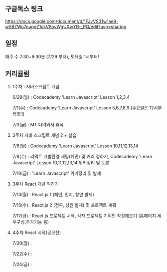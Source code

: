 ## 구글독스 링크
https://docs.google.com/document/d/1FJvVS31w1ae9-wS8ZWo7nuqqZ1ckV8ovWgUXwYB-_PQ/edit?usp=sharing

## 일정

매주 수 7:30~9:30분 (7/29 부터), 토요일 1시부터!

## 커리큘럼

1. 1주차 : 자바스크립트 개념

   6/29(월) : Codecademy 'Learn Javascript' Lesson 1,2,3,4

   7/1(수) : Codecademy 'Learn Javascript' Lesson 5,6,7,8,9 (수요일은 12시부터!!!!!)

   7/3(금) : MT 다녀와서 휴식

2. 2주차 자바 스크립트 개념 2 + 실습

   7/6(월) : Codecademy 'Learn Javascript' Lesson 10,11,12,13,14

   7/8(수) : 리액트 개발환경 세팅(혜민) 및 커리 정하기, Codecademy 'Learn Javascript' Lesson 10,11,12,13,14 위키정리 및 토론

   7/10(금) : 'Learn Javascript' 위키정리 및 발제

3. 3주차 React 개념 익히기

   7/13(월) : React.js 1 (혜민, 민지, 창연 발제)

   7/15(수) : React.js 2 (정우, 상원 발제) 및 프로젝트 계획

   7/17(금) : React.js 프로젝트 시작, 각자 프로젝트 기획안 작성해오기 (홈페이지 세부구성,추가기능 등)

4. 4주차 React 시작(공모전)

   7/20(월) :

   7/22(수) :

   7/24(금) :
